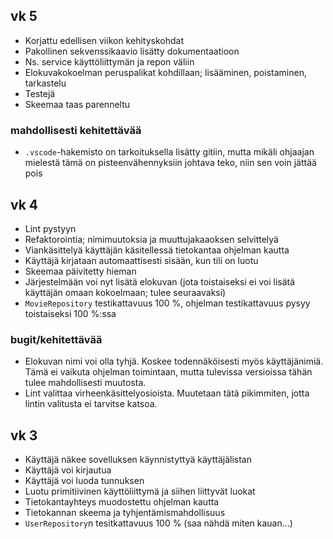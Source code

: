 ## vk 5

* Korjattu edellisen viikon kehityskohdat
* Pakollinen sekvenssikaavio lisätty dokumentaatioon
* Ns. service käyttöliittymän ja repon väliin
* Elokuvakokoelman peruspalikat kohdillaan; lisääminen, poistaminen, tarkastelu
* Testejä
* Skeemaa taas parenneltu

### mahdollisesti kehitettävää

* `.vscode`-hakemisto on tarkoituksella lisätty gitiin, mutta mikäli ohjaajan mielestä tämä on pisteenvähennyksiin johtava teko, niin sen voin jättää pois

## vk 4

* Lint pystyyn
* Refaktorointia; nimimuutoksia ja muuttujakaaoksen selvittelyä
* Viankäsittelyä käyttäjän käsitellessä tietokantaa ohjelman kautta
* Käyttäjä kirjataan automaattisesti sisään, kun tili on luotu
* Skeemaa päivitetty hieman
* Järjestelmään voi nyt lisätä elokuvan (jota toistaiseksi ei voi lisätä käyttäjän omaan kokoelmaan; tulee seuraavaksi)
* `MovieRepository` testikattavuus 100 %, ohjelman testikattavuus pysyy toistaiseksi 100 %:ssa

### bugit/kehitettävää

* Elokuvan nimi voi olla tyhjä. Koskee todennäköisesti myös käyttäjänimiä. Tämä ei vaikuta ohjelman toimintaan, mutta tulevissa versioissa tähän tulee mahdollisesti muutosta.
* Lint valittaa virheenkäsittelyosioista. Muutetaan tätä pikimmiten, jotta lintin valitusta ei tarvitse katsoa.

## vk 3

* Käyttäjä näkee sovelluksen käynnistyttyä käyttäjälistan
* Käyttäjä voi kirjautua
* Käyttäjä voi luoda tunnuksen
* Luotu primitiivinen käyttöliittymä ja siihen liittyvät luokat
* Tietokantayhteys muodostettu ohjelman kautta
* Tietokannan skeema ja tyhjentämismahdollisuus
* `UserRepository`n tesitkattavuus 100 % (saa nähdä miten kauan...)
